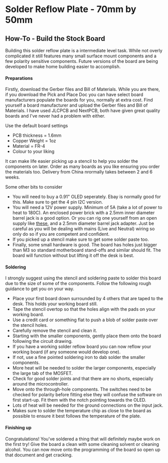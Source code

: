 # **Solder Reflow Plate - 70mm by 50mm**

## How-To - Build the Stock Board
Building this solder reflow plate is a intermediate level task.
While not overly complicated it still features many small surface mount components and a few polarity sensitive components.
Future versions of the board are being developed to make home building easier to accomplish.

#### Preparations
Firstly, download the Gerber files and Bill of Materials.
While you are there, if you download the Pick and Place Doc you can have select board manufacturers populate the boards for you, normally at extra cost.
Find yourself a board manufacturer and upload the Gerber files and Bill of Materials.
I have used JLCPCB and NextPCB, both have given great quality boards and I've never had a problem with either.

Use the default board settings

- PCB thickness = 1.6mm
- Copper Weight = 1oz
- Material = FR-4
- Colour to your liking

It can make life easier picking up a stencil to help you solder the components on later.
Order as many boards as you like ensuring you order the materials too.
Delivery from China nrormally takes between 2 and 6 weeks.

Some other bits to consider
- You will need to buy a 0.91" OLED seperately. Ebay is normally good for this. Make sure to get the 4 pin I2C version.
- You will need a 12V power supply. Minimum of 5A (take a lot of power to heat to 180C). An enclosed power brick with a 2.5mm inner diameter barrel jack is a good option. Or you can rig one yourself from an open supply like [these](https://www.ebay.co.uk/itm/164636015985?_trkparms=ispr%3D1&hash=item2655123d71:g:0~EAAOSwWe9f-qaI&amdata=enc%3AAQAGAAACkPYe5NmHp%252B2JMhMi7yxGiTJkPrKr5t53CooMSQt2orsSLY2M1Gjmuwt9c03vWNfiRs%252FQ%252FM%252BYAJ6j8WnNhVqBTnBTru6OB86J8pc%252FYfL%252FNaBizpiin5VQ2FRoMM2xlSMmLikPq1Kfo827DnvZ98oP5KQz5lhOmHCrLavgEdachmpNk6IFLLp0VfjgkVc%252Fs%252B%252BX8KFBqiDdz4rX9wcFb7PwH1fO8ZEtIwpVbAxrW3%252FafmJJ18bdW%252BrzPZTBljdLcVAzgt7L33U2%252BnDSJ5JRD%252BA%252FmCWPD5Ah6XsDLI%252BsRJa7Xu6sBtNsFRM2CBmXp9DI6UX8qZYagrwBZa%252FjGHZTInWGRK3dJPABW%252Beq5G3GBKLwihaUJqCC5VI3fRwt%252B4pYKBpKseUG0vriRotickOTQR46RbQNNKgE4Wmf0QthOdwjOadBEksewf0Sqfs8FhBQd5ILciZSYxv%252F9MTtMLWLLqJaqGC7vd09YHPBfKJxCdZ3O0yACOYApZvqe1qnKExBBOneiSwT9%252BcrHj2LbBg53rFOsAVowVYD3uUypZ2x8WsQAM06zeZe6LoYHAKAfjmte4DfzaamhbOEAo%252FGx2hSSPkfUC8cGohhcl%252BUBomTqERhc9gly0pHWbekyhBpsr0flCOde9DuiSv3GefdP2yGA3%252FG6q34VpSfsxQUoaMNcuMXBKjUssQpRn3PitZj1Ipbor7HEPB8q3%252B8qAmTxWw5V1EUYUShj95m58kDRc9oVv3eEyryFRcMXJjavWD0leQ%252FEekao2hEheLD1U3thR%252B61JfoOMSXatZ0bMyf7NaTVmPFyDvA8AKqjWJ2jxogJ2asMWqSMCzpT92CwMjXS4NQ%252FLzdmxXwQ%252B77K20%252F9Tx%252BA2awmW1x%7Cclp%3A2334524%7Ctkp%3ABFBMmpvD9tdf), and a 2.5mm diameter barrel jack adapter. Just be careful as you will be dealing with mains (Live and Neutral) wiring so only do so if you are competent and confident.
- If you picked up a stencil make sure to get some solder paste too.
- Finally, some small hardware is good. The board has holes just bigger than M3 so standard motherboard stand-offs and similar should fit. The board will function without but lifting it off the desk is best.

#### Soldering
I strongly suggest using the stencil and soldering paste to solder this board due to the size of some of the components.
Follow the following rough guidance to get you on your way.
- Place your first board down surrounded by 4 others that are taped to the desk. This holds your working board still.
- Tape the stencil overtop so that the holes align with the pads on your working board. 
- Use a credit card or something flat to push a blob of solder paste over the stencil holes.
- Carefully remove the stencil and clean it.
- Starting with the smaller components, gently place them onto the board following the circuit drawing.
- If you have a working solder reflow board you can now reflow your working board (if any someone would develop one).
- If not, use a fine pointed soldering iron to dab solder the smaller components.
- More heat will be needed to solder the larger components, especially the large tab of the MOSFET.
- Check for good solder joints and that there are no shorts, especially around the microcontroller.
- Move onto the through-hole components. The switches need to be checked for polarity before fitting else they will confuse the software on first start-up. Fit them with the notch pointing towards the OLED.
- Lots of heat will be needed for the ground connections on the input jack.
- Makes sure to solder the temperature chip as close to the board as possible to ensure it best follows the temperature of the plate.

#### Finishing up
Congratulations! You've soldered a thing that will definitely maybe work on the first try!
Give the board a clean with some cleaning solvent or cleaning alcohol.
You can now move onto the programming of the board so open up that document and get cracking.

